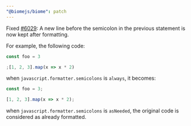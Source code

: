 ```yaml
---
"@biomejs/biome": patch
---
```


Fixed [#6029](https://github.com/biomejs/biome/issues/6029): A new line before the semicolon in the previous statement is now kept after formatting.

For example, the following code:

```js
const foo = 3

;[1, 2, 3].map(x => x * 2)
```

when `javascript.formatter.semicolons` is `always`, it becomes:

```js
const foo = 3;

[1, 2, 3].map(x => x * 2);
```

when `javascript.formatter.semicolons` is `asNeeded`, the original code is considered as already formatted.
